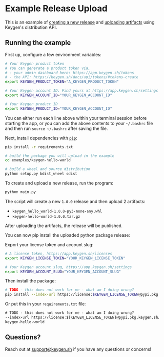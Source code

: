 # Example Release Upload

This is an example of [creating a new release](https://keygen.sh/docs/api/releases/#releases-create)
and [uploading artifacts](https://keygen.sh/docs/api/artifacts/#artifacts-create)
using Keygen's distribution API.

## Running the example

First up, configure a few environment variables:

```bash
# Your Keygen product token
# You can generate a product token via, 
# - your admin dashboard here: https://app.keygen.sh/tokens
# - the API: https://keygen.sh/docs/api/tokens/#tokens-create
export KEYGEN_PRODUCT_TOKEN="A_KEYGEN_PRODUCT_TOKEN"

# Your Keygen account ID. Find yours at https://app.keygen.sh/settings
export KEYGEN_ACCOUNT_ID="YOUR_KEYGEN_ACCOUNT_ID"

# Your Keygen product ID
export KEYGEN_PRODUCT_ID="YOUR_KEYGEN_ACCOUNT_ID"
```

You can either run each line above within your terminal session before
starting the app, or you can add the above contents to your `~/.bashrc`
file and then run `source ~/.bashrc` after saving the file.

Next, install dependencies with [`pip`](https://packaging.python.org/):

```bash
pip install -r requirements.txt
```

```bash
# build the package you will upload in the example
cd examples/keygen-hello-world

# build a wheel and source distribution
python setup.py bdist_wheel sdist
```

To create and upload a new release, run the program:
```bash
python main.py
```

The script will create a new `1.0.0` release and then upload 2 artifacts:

- `keygen_hello_world-1.0.0-py3-none-any.whl`
- `keygen-hello-world-1.0.0.tar.gz`

After uploading the artifacts, the release will be published.

You can now pip install the uploaded python package release:

Export your license token and account slug:
```bash
# A license token, https://app.keygen.sh/licenses
export KEYGEN_LICENSE_TOKEN="YOUR_KEYGEN_LICENSE_TOKEN"

# Your Keygen account slug, https://app.keygen.sh/settings
export KEYGEN_ACCOUNT_SLUG="YOUR_KEYGEN_ACCOUNT_SLUG"
```

Then install the package:
```bash
# TODO - this does not work for me - what am I doing wrong?
pip install --index-url https://license:$KEYGEN_LICENSE_TOKEN@pypi.pkg.keygen.sh/$KEYGEN_ACCOUNT_SLUG/simple keygen-hello-world 
```

Or put this in your `requirements.txt` file:
```txt
# TODO - this does not work for me - what am I doing wrong?
--index-url https://license:${KEYGEN_LICENSE_TOKEN}@pypi.pkg.keygen.sh/${KEYGEN_ACCOUNT_SLUG}/simple 
keygen-hello-world
```

## Questions?

Reach out at [support@keygen.sh](mailto:support@keygen.sh) if you have any
questions or concerns!

